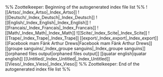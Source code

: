 %% Zoottelkeeper: Beginning of the autogenerated index file list  %%
 ![[Artso/_Index_Artso|_Index_Artso]]
 ![[Deutsch/_Index_Deutsch|_Index_Deutsch]]
 ![[English/_Index_English|_Index_English]]
 ![[Francais/_Index_Francais|_Index_Francais]]
 ![[Math/_Index_Math|_Index_Math]]
 ![[Scite/_Index_Scite|_Index_Scite]]
 ![[Trape/_Index_Trape|_Index_Trape]]
 [[export/_Index_export|_Index_export]]
 [[Facebook mam Fänk Arthur Drews|Facebook mam Fänk Arthur Drews]]
 [[groupe sanguins/_Index_groupe sanguins|_Index_groupe sanguins]]
 [[orphaned files output|orphaned files output]]
 [[quatar english|quatar english]]
 [[Untitled/_Index_Untitled|_Index_Untitled]]
 [[Vieso/_Index_Vieso|_Index_Vieso]]
%% Zoottelkeeper: End of the autogenerated index file list  %%
